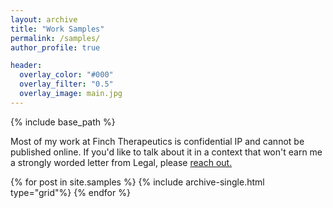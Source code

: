```yaml
---
layout: archive
title: "Work Samples"
permalink: /samples/
author_profile: true

header:
  overlay_color: "#000"
  overlay_filter: "0.5"
  overlay_image: main.jpg
---
```

{% include base_path %}

Most of my work at Finch Therapeutics is confidential IP and cannot be published online. If you'd like to talk about it in a context that won't earn me a strongly worded letter from Legal, please [reach out.](/contact/)

{% for post in site.samples %}
  {% include archive-single.html type="grid"%}
{% endfor %}